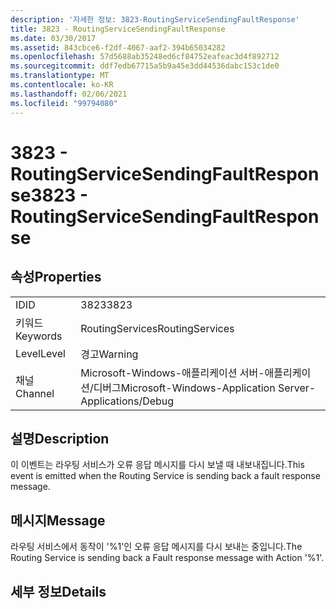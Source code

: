 ```yaml
---
description: '자세한 정보: 3823-RoutingServiceSendingFaultResponse'
title: 3823 - RoutingServiceSendingFaultResponse
ms.date: 03/30/2017
ms.assetid: 843cbce6-f2df-4067-aaf2-394b65034282
ms.openlocfilehash: 57d5688ab35248ed6cf84752eafeac3d4f892712
ms.sourcegitcommit: ddf7edb67715a5b9a45e3dd44536dabc153c1de0
ms.translationtype: MT
ms.contentlocale: ko-KR
ms.lasthandoff: 02/06/2021
ms.locfileid: "99794080"
---
```

# <a name="3823---routingservicesendingfaultresponse"></a><span data-ttu-id="833e7-103">3823 - RoutingServiceSendingFaultResponse</span><span class="sxs-lookup"><span data-stu-id="833e7-103">3823 - RoutingServiceSendingFaultResponse</span></span>

## <a name="properties"></a><span data-ttu-id="833e7-104">속성</span><span class="sxs-lookup"><span data-stu-id="833e7-104">Properties</span></span>  
  
|||  
|-|-|  
|<span data-ttu-id="833e7-105">ID</span><span class="sxs-lookup"><span data-stu-id="833e7-105">ID</span></span>|<span data-ttu-id="833e7-106">3823</span><span class="sxs-lookup"><span data-stu-id="833e7-106">3823</span></span>|  
|<span data-ttu-id="833e7-107">키워드</span><span class="sxs-lookup"><span data-stu-id="833e7-107">Keywords</span></span>|<span data-ttu-id="833e7-108">RoutingServices</span><span class="sxs-lookup"><span data-stu-id="833e7-108">RoutingServices</span></span>|  
|<span data-ttu-id="833e7-109">Level</span><span class="sxs-lookup"><span data-stu-id="833e7-109">Level</span></span>|<span data-ttu-id="833e7-110">경고</span><span class="sxs-lookup"><span data-stu-id="833e7-110">Warning</span></span>|  
|<span data-ttu-id="833e7-111">채널</span><span class="sxs-lookup"><span data-stu-id="833e7-111">Channel</span></span>|<span data-ttu-id="833e7-112">Microsoft-Windows-애플리케이션 서버-애플리케이션/디버그</span><span class="sxs-lookup"><span data-stu-id="833e7-112">Microsoft-Windows-Application Server-Applications/Debug</span></span>|  
  
## <a name="description"></a><span data-ttu-id="833e7-113">설명</span><span class="sxs-lookup"><span data-stu-id="833e7-113">Description</span></span>  

 <span data-ttu-id="833e7-114">이 이벤트는 라우팅 서비스가 오류 응답 메시지를 다시 보낼 때 내보내집니다.</span><span class="sxs-lookup"><span data-stu-id="833e7-114">This event is emitted when the Routing Service is sending back a fault response message.</span></span>  
  
## <a name="message"></a><span data-ttu-id="833e7-115">메시지</span><span class="sxs-lookup"><span data-stu-id="833e7-115">Message</span></span>  

 <span data-ttu-id="833e7-116">라우팅 서비스에서 동작이 '%1'인 오류 응답 메시지를 다시 보내는 중입니다.</span><span class="sxs-lookup"><span data-stu-id="833e7-116">The Routing Service is sending back a Fault response message with Action '%1'.</span></span>  
  
## <a name="details"></a><span data-ttu-id="833e7-117">세부 정보</span><span class="sxs-lookup"><span data-stu-id="833e7-117">Details</span></span>
